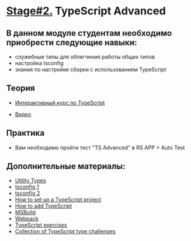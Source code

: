 # [Stage#2.](../../) TypeScript Advanced

## В данном модуле студентам необходимо приобрести следующие навыки:

- служебные типы для облегчения работы общих типов
- настройка tsconfig
- знания по настройке сборки с использованием TypeScript

## Теория

- [Интерактивный курс по TypeScript](https://docs.microsoft.com/ru-ru/learn/paths/build-javascript-applications-typescript/)

- [Видео](https://youtube.com/playlist?list=PL4cUxeGkcC9hOkGbwzgYFmaxB0WiduYJC)

## Практика
- Вам необходимо пройти тест "TS Advanced" в RS APP > Auto Test

## Дополнительные материалы:

- [Utility Types](https://www.typescriptlang.org/docs/handbook/utility-types.html)
- [tsconfig 1](https://www.typescriptlang.org/docs/handbook/tsconfig-json.html)
- [tsconfig 2](https://www.typescriptlang.org/tsconfig)
- [How to set up a TypeScript project](https://www.freecodecamp.org/news/how-to-set-up-a-typescript-project-67b427114884/)
- [How to add TypeScript](https://www.freecodecamp.org/news/how-to-add-typescript-to-a-javascript-project/)
- [MSBuild](https://www.typescriptlang.org/docs/handbook/compiler-options-in-msbuild.html)
- [Webpack](https://webpack.js.org/guides/typescript/)
- [TypeScript exercises](https://typescript-exercises.github.io/)
- [Collection of TypeScript type challenges](https://github.com/type-challenges/type-challenges)
